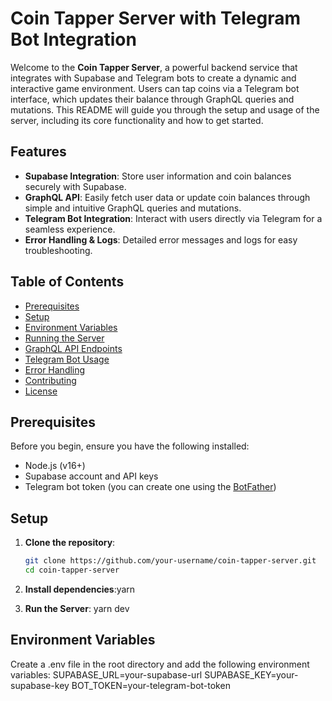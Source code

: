 # Coin Tapper Server with Telegram Bot Integration

Welcome to the **Coin Tapper Server**, a powerful backend service that integrates with Supabase and Telegram bots to create a dynamic and interactive game environment. Users can tap coins via a Telegram bot interface, which updates their balance through GraphQL queries and mutations. This README will guide you through the setup and usage of the server, including its core functionality and how to get started.

## Features

- **Supabase Integration**: Store user information and coin balances securely with Supabase.
- **GraphQL API**: Easily fetch user data or update coin balances through simple and intuitive GraphQL queries and mutations.
- **Telegram Bot Integration**: Interact with users directly via Telegram for a seamless experience.
- **Error Handling & Logs**: Detailed error messages and logs for easy troubleshooting.

## Table of Contents

- [Prerequisites](#prerequisites)
- [Setup](#setup)
- [Environment Variables](#environment-variables)
- [Running the Server](#running-the-server)
- [GraphQL API Endpoints](#graphql-api-endpoints)
- [Telegram Bot Usage](#telegram-bot-usage)
- [Error Handling](#error-handling)
- [Contributing](#contributing)
- [License](#license)

## Prerequisites

Before you begin, ensure you have the following installed:

- Node.js (v16+)
- Supabase account and API keys
- Telegram bot token (you can create one using the [BotFather](https://core.telegram.org/bots#botfather))

## Setup

1. **Clone the repository**:

   ```bash
   git clone https://github.com/your-username/coin-tapper-server.git
   cd coin-tapper-server
   ```

2. **Install dependencies**:yarn
3. **Run the Server**: yarn dev

## Environment Variables

Create a .env file in the root directory and add the following environment variables:
SUPABASE_URL=your-supabase-url
SUPABASE_KEY=your-supabase-key
BOT_TOKEN=your-telegram-bot-token
